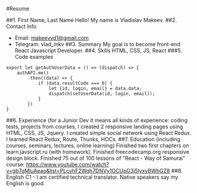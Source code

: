 #Resume

##1. First Name, Last Name
Hello! My name is Vladislav Makeev.
##2. Contact Info
* Email: makeevvd1@gmail.com
* Telegram: vlad_mkv
##3. Summary
My goal is to become front-end React Javascript Developer. 
##4. Skills
HTML, CSS, JS, React
###5. Code examples
```javscript
export let getAuthUserData = () => (dispatch) => {
    authAPI.me()
        .then((data) => {
            if (data.resultCode === 0) {
                let {id, login, email} = data.data;
                dispatch(setUserData(id, login, email));
            }
        })
}
```
##6. Experience (for a Junior Dev it means all kinds of experience: coding tests, projects from courses,
I created 2 responsive landing pages using HTML, CSS, JS, Jquery. 
I created simple social network using React Redux.
I learned React Redux, Route, Thunks, HOCs.
##7. Education (including courses, seminars, lectures, online learning)
Finished two first chapters on learn.javscript.ru (with homework).
Finished freecodecamp.org responsive design block.
Finished 75 out of 100 lessons of "React - Way of Samurai" course: https://www.youtube.com/watch?v=gb7gMluAeao&list=PLcvhF2Wqh7DNVy1OCUpG3i5lyxyBWhGZ8
##8. English
C1 - I am certified technical translator. Native speakers say my English is good.